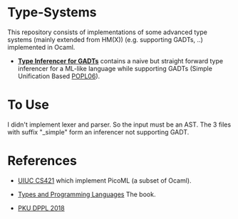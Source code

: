 # Type-Systems

This repository consists of implementations of some advanced type systems (mainly extended from HM(X)) (e.g. supporting GADTs, ..)  implemented in Ocaml. 

-   [**Type Inferencer for GADTs**](https://github.com/KomaEc/Type-Systems/tree/master/inferGADT) contains a naive but straight forward type inferencer for a ML-like language while supporting GADTs (Simple Unification Based [POPL06](http://delivery.acm.org/10.1145/1160000/1159811/p50-peyton-jones.pdf?ip=115.27.192.240&id=1159811&acc=ACTIVE%20SERVICE&key=BF85BBA5741FDC6E%2EAC95BC9DA5A3FA7E%2E4D4702B0C3E38B35%2E4D4702B0C3E38B35&__acm__=1526136650_3a61d883920c867bcca38b634a38df4f)). 

# To Use

I didn't implement lexer and parser. So the input must be an AST. The 3 files with suffix "_simple" form an inferencer not supporting GADT.


# References 
-   [UIUC CS421](https://courses.engr.illinois.edu/cs421/fa2015/) which implement PicoML (a subset of Ocaml). 

-   [Types and Programming Languages](https://www.cis.upenn.edu/~bcpierce/tapl/resources.html) The book. 

-   [PKU DPPL 2018](http://sei.pku.edu.cn/~xiongyf04/DPPL/main.htm)
